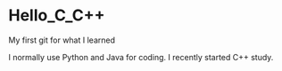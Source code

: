 # Hello_C_C++
My first git for what I learned

I normally use Python and Java for coding.
I recently started C++ study.

